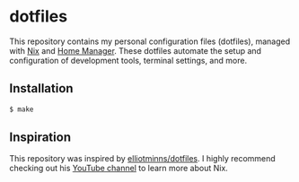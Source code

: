 # dotfiles

This repository contains my personal configuration files (dotfiles), managed with [Nix](https://nixos.org/) and [Home Manager](https://nix-community.github.io/home-manager/). These dotfiles automate the setup and configuration of development tools, terminal settings, and more.

## Installation

```bash
$ make
```

## Inspiration

This repository was inspired by [elliotminns/dotfiles](https://github.com/elliottminns/dotfiles). I highly recommend checking out his [YouTube channel](https://www.youtube.com/@dreamsofautonomy) to learn more about Nix.
